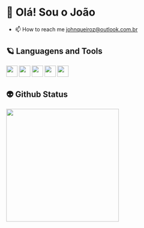 
# 🍃 Olá! Sou o João
- 📫 How to reach me johnqueiroz@outlook.com.br
## 🪐 Languagens and Tools
<div>
  <img height="30" src="https://cdn.jsdelivr.net/gh/devicons/devicon/icons/html5/html5-original.svg" style="max-width: 100%;">
  <img height="30" src="https://cdn.jsdelivr.net/gh/devicons/devicon/icons/css3/css3-original.svg" style="max-width: 100%;">
  <img height="30" src="https://cdn.jsdelivr.net/gh/devicons/devicon/icons/javascript/javascript-original.svg" style="max-width: 100%;">
  <img height="30" src="https://cdn.jsdelivr.net/gh/devicons/devicon/icons/mysql/mysql-original.svg" style="max-width: 100%;">
  <img height="30" src="https://cdn.jsdelivr.net/gh/devicons/devicon/icons/bootstrap/bootstrap-original.svg" style="max-width: 100%;">
</div>

## 👽 Github Status
  <div>
        <img height="300px" align="center" hide_border="true" src="https://github-readme-stats.vercel.app/api?username=ownaka&show_icons=true&theme=graywhite" />
  </div>
